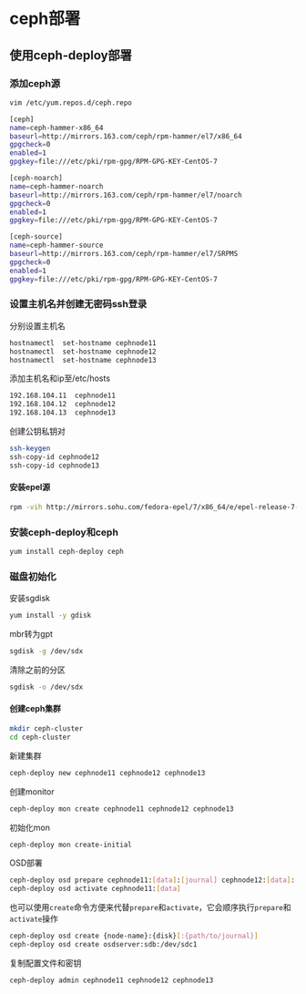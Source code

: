 # ceph部署

## 使用ceph-deploy部署

### 添加ceph源

```sh
vim /etc/yum.repos.d/ceph.repo

[ceph]
name=ceph-hammer-x86_64
baseurl=http://mirrors.163.com/ceph/rpm-hammer/el7/x86_64
gpgcheck=0
enabled=1
gpgkey=file:///etc/pki/rpm-gpg/RPM-GPG-KEY-CentOS-7

[ceph-noarch]
name=ceph-hammer-noarch
baseurl=http://mirrors.163.com/ceph/rpm-hammer/el7/noarch
gpgcheck=0
enabled=1
gpgkey=file:///etc/pki/rpm-gpg/RPM-GPG-KEY-CentOS-7

[ceph-source]
name=ceph-hammer-source
baseurl=http://mirrors.163.com/ceph/rpm-hammer/el7/SRPMS
gpgcheck=0
enabled=1
gpgkey=file:///etc/pki/rpm-gpg/RPM-GPG-KEY-CentOS-7
```

### 设置主机名并创建无密码ssh登录

分别设置主机名

```sh
hostnamectl  set-hostname cephnode11
hostnamectl  set-hostname cephnode12
hostnamectl  set-hostname cephnode13
```

添加主机名和ip至/etc/hosts

```sh
192.168.104.11  cephnode11
192.168.104.12  cephnode12
192.168.104.13  cephnode13
```

创建公钥私钥对

```sh
ssh-keygen
ssh-copy-id cephnode12
ssh-copy-id cephnode13
```

#### 安装epel源

```sh
rpm -vih http://mirrors.sohu.com/fedora-epel/7/x86_64/e/epel-release-7-2.noarch.rpm
```

### 安装ceph-deploy和ceph

```sh
yum install ceph-deploy ceph
```

### 磁盘初始化

安装sgdisk

```sh
yum install -y gdisk
```

mbr转为gpt

```sh
sgdisk -g /dev/sdx
```

清除之前的分区

```sh
sgdisk -o /dev/sdx
```

#### 创建ceph集群

```sh
mkdir ceph-cluster
cd ceph-cluster
```

新建集群

```sh
ceph-deploy new cephnode11 cephnode12 cephnode13
```

创建monitor

```sh
ceph-deploy mon create cephnode11 cephnode12 cephnode13
```

初始化mon

```sh
ceph-deploy mon create-initial
```

OSD部署

```sh
ceph-deploy osd prepare cephnode11:[data]:[journal] cephnode12:[data]:[journal] ...
ceph-deploy osd activate cephnode11:[data]
```

也可以使用`create`命令方便来代替`prepare`和`activate`，它会顺序执行`prepare`和`activate`操作

```sh
ceph-deploy osd create {node-name}:{disk}[:{path/to/journal}]
ceph-deploy osd create osdserver:sdb:/dev/sdc1
```

复制配置文件和密钥

```sh
ceph-deploy admin cephnode11 cephnode12 cephnode13
```